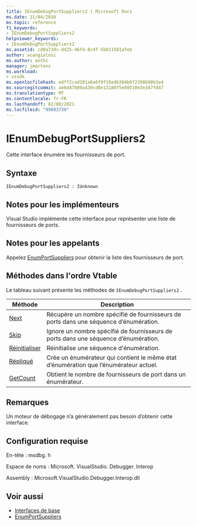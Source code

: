 ```yaml
---
title: IEnumDebugPortSuppliers2 | Microsoft Docs
ms.date: 11/04/2016
ms.topic: reference
f1_keywords:
- IEnumDebugPortSuppliers2
helpviewer_keywords:
- IEnumDebugPortSuppliers2
ms.assetid: cd0a73dc-dd25-46fd-8c4f-5b011501afeb
author: acangialosi
ms.author: anthc
manager: jmartens
ms.workload:
- vssdk
ms.openlocfilehash: edff2cad101a6a6f0f19a4b384b8f2398b98b2e4
ms.sourcegitcommit: ae6d47b09a439cd0e13180f5e89510e3e347fd47
ms.translationtype: MT
ms.contentlocale: fr-FR
ms.lasthandoff: 02/08/2021
ms.locfileid: "99883738"
---
```

# <a name="ienumdebugportsuppliers2"></a>IEnumDebugPortSuppliers2
Cette interface énumère les fournisseurs de port.

## <a name="syntax"></a>Syntaxe

```
IEnumDebugPortSuppliers2 : IUnknown
```

## <a name="notes-for-implementers"></a>Notes pour les implémenteurs
 Visual Studio implémente cette interface pour représenter une liste de fournisseurs de ports.

## <a name="notes-for-callers"></a>Notes pour les appelants
 Appelez [EnumPortSuppliers](../../../extensibility/debugger/reference/idebugcoreserver2-enumportsuppliers.md) pour obtenir la liste des fournisseurs de port.

## <a name="methods-in-vtable-order"></a>Méthodes dans l'ordre Vtable
 Le tableau suivant présente les méthodes de `IEnumDebugPortSuppliers2` .

|Méthode|Description|
|------------|-----------------|
|[Next](../../../extensibility/debugger/reference/ienumdebugportsuppliers2-next.md)|Récupère un nombre spécifié de fournisseurs de ports dans une séquence d’énumération.|
|[Skip](../../../extensibility/debugger/reference/ienumdebugportsuppliers2-skip.md)|Ignore un nombre spécifié de fournisseurs de ports dans une séquence d’énumération.|
|[Réinitialiser](../../../extensibility/debugger/reference/ienumdebugportsuppliers2-reset.md)|Réinitialise une séquence d'énumération.|
|[Répliqué](../../../extensibility/debugger/reference/ienumdebugportsuppliers2-clone.md)|Crée un énumérateur qui contient le même état d’énumération que l’énumérateur actuel.|
|[GetCount](../../../extensibility/debugger/reference/ienumdebugportsuppliers2-getcount.md)|Obtient le nombre de fournisseurs de port dans un énumérateur.|

## <a name="remarks"></a>Remarques
 Un moteur de débogage n’a généralement pas besoin d’obtenir cette interface.

## <a name="requirements"></a>Configuration requise
 En-tête : msdbg. h

 Espace de noms : Microsoft. VisualStudio. Debugger. Interop

 Assembly : Microsoft.VisualStudio.Debugger.Interop.dll

## <a name="see-also"></a>Voir aussi
- [Interfaces de base](../../../extensibility/debugger/reference/core-interfaces.md)
- [EnumPortSuppliers](../../../extensibility/debugger/reference/idebugcoreserver2-enumportsuppliers.md)
